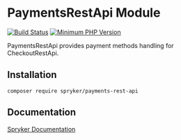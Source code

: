 # PaymentsRestApi Module
[![Build Status](https://travis-ci.org/spryker/payments-rest-api.svg)](https://travis-ci.org/spryker/payments-rest-api)
[![Minimum PHP Version](https://img.shields.io/badge/php-%3E%3D%207.3-8892BF.svg)](https://php.net/)

PaymentsRestApi provides payment methods handling for CheckoutRestApi.

## Installation

```
composer require spryker/payments-rest-api
```

## Documentation

[Spryker Documentation](https://academy.spryker.com/developing_with_spryker/module_guide/modules.html)
